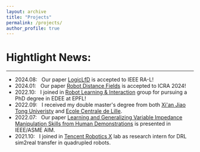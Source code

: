 ```yaml
---
layout: archive
title: "Projects"
permalink: /projects/
author_profile: true
---
```


# Hightlight News:
---
- 2024.08: &nbsp; Our paper [LogicLfD](https://ieeexplore.ieee.org/abstract/document/10569055/) is accepted to IEEE RA-L!
- 2024.01: &nbsp; Our paper [Robot Distance Fields](https://arxiv.org/pdf/2307.00533) is accepted to ICRA 2024!
- 2022.10: &nbsp; I joined in [Robot Learning & Interaction](https://www.idiap.ch/en/scientific-research/robot-learning-and-interaction) group for pursuing a PhD degree in EDEE at EPFL!
- 2022.09: &nbsp; I received my double master's degree from both [Xi'an Jiao Tong Univeristy](http://en.xjtu.edu.cn/) and [Ecole Centrale de Lille](https://centralelille.fr/).
- 2022.07: &nbsp; Our paper [Learning and Generalizing Variable Impedance Manipulation Skills from Human Demonstrations](https://ieeexplore.ieee.org/abstract/document/9863389) is presented in IEEE/ASME AIM.
- 2021.10: &nbsp; I joined in [Tencent Robotics X](https://ai.tencent.com/ailab/en/index) lab as research intern for DRL sim2real transfer in quadrupled robots.